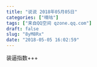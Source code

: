 ```yaml
---
title: "说说 2018年05月05日"
categories: ["嘀咕"]
tags: ["来自QQ空间 qzone.qq.com"]
draft: false
slug: "8yM8Rx"
date: "2018-05-05 16:02:59"
---
```


装逼指数+++
